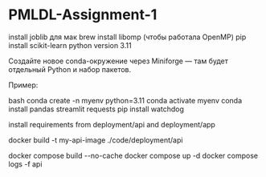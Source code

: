 # PMLDL-Assignment-1

install joblib
для мак brew install libomp (чтобы работала OpenMP)
pip install scikit-learn
python version 3.11

Создайте новое conda-окружение через Miniforge — там будет отдельный Python и набор пакетов.

Пример:

bash
conda create -n myenv python=3.11
conda activate myenv
conda install pandas streamlit requests
pip install watchdog

install requirements from deployment/api and deployment/app

docker build -t my-api-image ./code/deployment/api

docker compose build --no-cache
docker compose up -d
docker compose logs -f api
